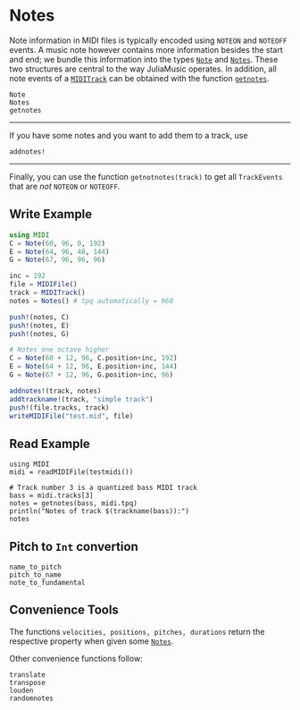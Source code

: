 # Notes

Note information in MIDI files is typically encoded using `NOTEON` and `NOTEOFF` events.
A music note however contains more information besides the start and end; we bundle this information into the types [`Note`](@ref) and [`Notes`](@ref).
These two structures are central to the way JuliaMusic operates.
In addition, all note events of a [`MIDITrack`](@ref) can be obtained with the function [`getnotes`](@ref).

```@docs
Note
Notes
getnotes
```
---

If you have some notes and you want to add them to a track, use
```@docs
addnotes!
```

---

Finally, you can use the function `getnotnotes(track)` to get all `TrackEvents`
that are *not* `NOTEON` or `NOTEOFF`.

## Write Example

```julia
using MIDI
C = Note(60, 96, 0, 192)
E = Note(64, 96, 48, 144)
G = Note(67, 96, 96, 96)

inc = 192
file = MIDIFile()
track = MIDITrack()
notes = Notes() # tpq automatically = 960

push!(notes, C)
push!(notes, E)
push!(notes, G)

# Notes one octave higher
C = Note(60 + 12, 96, C.position+inc, 192)
E = Note(64 + 12, 96, E.position+inc, 144)
G = Note(67 + 12, 96, G.position+inc, 96)

addnotes!(track, notes)
addtrackname!(track, "simple track")
push!(file.tracks, track)
writeMIDIFile("test.mid", file)
```

## Read Example
```@example midi
using MIDI
midi = readMIDIFile(testmidi())
```

```@example midi
# Track number 3 is a quantized bass MIDI track
bass = midi.tracks[3]
notes = getnotes(bass, midi.tpq)
println("Notes of track $(trackname(bass)):")
notes
```


## Pitch to `Int` convertion
```@docs
name_to_pitch
pitch_to_name
note_to_fundamental
```

## Convenience Tools

The functions `velocities, positions, pitches, durations` return
the respective property when given some [`Notes`](@ref).

Other convenience functions follow:
```@docs
translate
transpose
louden
randomnotes
```
